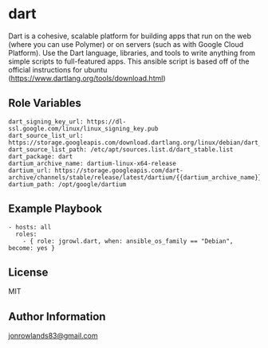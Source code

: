 dart
=========

Dart is a cohesive, scalable platform for building apps that run on the web (where you can use Polymer) or on servers (such as with Google Cloud Platform). Use the Dart language, libraries, and tools to write anything from simple scripts to full-featured apps.
This ansible script is based off of the official instructions for ubuntu (https://www.dartlang.org/tools/download.html)

Role Variables
--------------

```
dart_signing_key_url: https://dl-ssl.google.com/linux/linux_signing_key.pub
dart_source_list_url: https://storage.googleapis.com/download.dartlang.org/linux/debian/dart_stable.list
dart_source_list_path: /etc/apt/sources.list.d/dart_stable.list
dart_package: dart
dartium_archive_name: dartium-linux-x64-release
dartium_url: https://storage.googleapis.com/dart-archive/channels/stable/release/latest/dartium/{{dartium_archive_name}}.zip
dartium_path: /opt/google/dartium

```

Example Playbook
----------------

    - hosts: all
      roles:
        - { role: jgrowl.dart, when: ansible_os_family == "Debian", become: yes }

License
-------

MIT

Author Information
------------------

jonrowlands83@gmail.com

